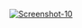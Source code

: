 <a href="https://image.prntscr.com/image/7ftbzD0MSA_ZDKtiWDsjqA.png"><img src="https://image.prntscr.com/image/7ftbzD0MSA_ZDKtiWDsjqA.png" alt="Screenshot-10" border="0"></a>
